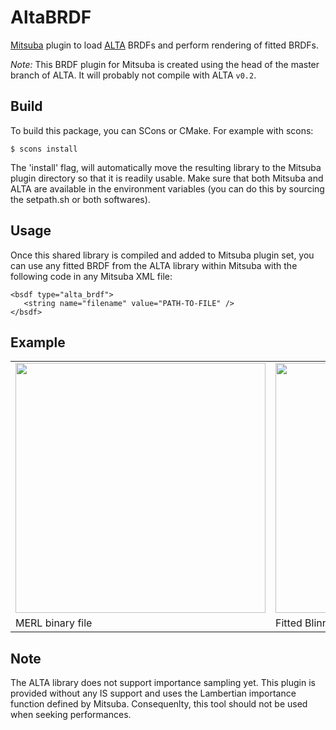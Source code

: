 AltaBRDF
========

[Mitsuba](http://http://mitsuba-renderer.org/) plugin to load [ALTA](http://alta.gforge.inria.fr/) BRDFs and perform rendering of fitted BRDFs.

*Note:* This BRDF plugin for Mitsuba is created using the head of the master branch of ALTA. It will probably not compile with ALTA `v0.2`.

## Build

To build this package, you can SCons or CMake. For example with scons:

    $ scons install

The 'install' flag, will automatically move the resulting library to the Mitsuba plugin directory so that it is readily usable. Make sure that both Mitsuba and ALTA are available in the environment variables (you can do this by sourcing the setpath.sh or both softwares).

## Usage

Once this shared library is compiled and added to Mitsuba plugin set, you can use any fitted BRDF from the ALTA library within Mitsuba with the following code in any Mitsuba XML file:

    <bsdf type="alta_brdf">
       <string name="filename" value="PATH-TO-FILE" />
    </bsdf>


## Example


<table>
<tr>
<td><img width="400px" src="https://raw.githubusercontent.com/belcour/AltaBRDF/master/matpreview-merl.png"/></td>
<td><img width="400px" src="https://raw.githubusercontent.com/belcour/AltaBRDF/master/matpreview-alta.png"/></td>
</tr>
<tr>
<td>MERL binary file</td>
<td>Fitted Blinn-Phong lobe</td>
</tr>
</table>


## Note

The ALTA library does not support importance sampling yet. This plugin is provided without any IS support and uses the Lambertian importance function defined by Mitsuba. Consequenlty, this tool should not be used when seeking performances.
